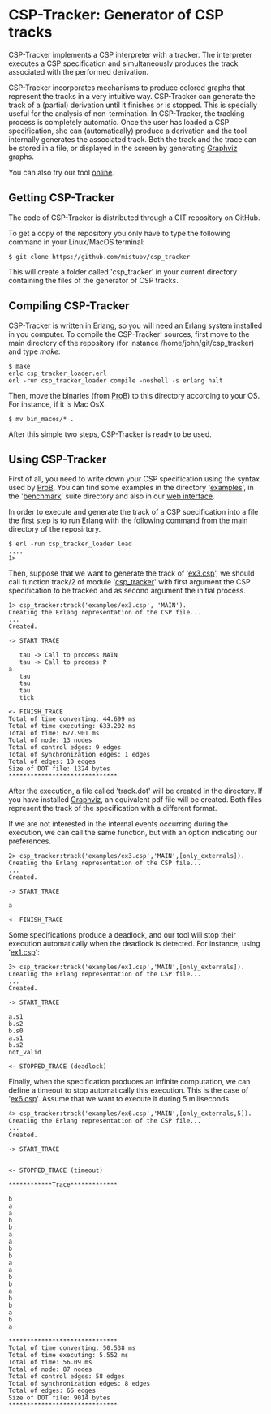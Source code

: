 CSP-Tracker: Generator of CSP tracks
=================================

CSP-Tracker implements a CSP interpreter with a tracker.
The interpreter executes a CSP specification and simultaneously produces the track associated with the performed derivation.

CSP-Tracker incorporates mechanisms to produce colored graphs that represent the tracks in a very intuitive way.
CSP-Tracker can generate the track of a (partial) derivation until it finishes or is stopped. This is specially useful for the analysis of non-termination.
In CSP-Tracker, the tracking process is completely automatic.
Once the user has loaded a CSP specification, she can (automatically) produce a derivation and the tool internally generates the associated track.
Both the track and the trace can be stored in a file, or displayed in the screen by generating [Graphviz](http://www.graphviz.org/) graphs.

You can also try our tool [online](http://kaz.dsic.upv.es/csp_tracker).

Getting CSP-Tracker
----------------
The code of CSP-Tracker is distributed through a GIT repository on GitHub.

To get a copy of the repository you only have to type the following command in your Linux/MacOS 
terminal:

    $ git clone https://github.com/mistupv/csp_tracker

This will create a folder called 'csp_tracker' in your current directory containing the
files of the generator of CSP tracks.

Compiling CSP-Tracker
----------------

CSP-Tracker is written in Erlang, so you will need an Erlang
system installed in you computer. To compile the CSP-Tracker' sources, first move to the main directory of the repository (for instance /home/john/git/csp_tracker) and type *make*:

	$ make
	erlc csp_tracker_loader.erl
	erl -run csp_tracker_loader compile -noshell -s erlang halt

Then, move the binaries (from [ProB](http://www.stups.uni-duesseldorf.de/ProB/)) to this directory according to your OS. For instance, if it is Mac OsX:

	$ mv bin_macos/* .

After this simple two steps, CSP-Tracker is ready to be used.

Using CSP-Tracker
-------------

First of all, you need to write down your CSP specification using the syntax used by [ProB](http://www.stups.uni-duesseldorf.de/ProB/index.php5/CSP-M_Syntax). You can find some examples in the directory '[examples](https://github.com/mistupv/csp_tracker/tree/master/examples)', in the '[benchmark](https://github.com/mistupv/csp_tracker/tree/master/benchmarks)' suite directory and also in our [web interface](http://kaz.dsic.upv.es/csp_tracker.html).

In order to execute and generate the track of a CSP specification into a file the first step is to run Erlang with the following command from the main directory of the reposirtory.

	$ erl -run csp_tracker_loader load
	....
	1>

Then, suppose that we want to generate the track of '[ex3.csp](https://github.com/mistupv/csp_tracker/blob/master/examples/ex3.csp)', we should call function track/2 of module '[csp_tracker](https://github.com/mistupv/csp_tracker/blob/master/src/csp_tracker.erl)' with first argument the CSP specification to be tracked and as second argument the initial process.

	1> csp_tracker:track('examples/ex3.csp', 'MAIN').
	Creating the Erlang representation of the CSP file...
	...
	Created.

	-> START_TRACE

	   tau -> Call to process MAIN
	   tau -> Call to process P
	a
	   tau
	   tau
	   tau
	   tick

	<- FINISH_TRACE
	Total of time converting: 44.699 ms
	Total of time executing: 633.202 ms
	Total of time: 677.901 ms
	Total of node: 13 nodes
	Total of control edges: 9 edges
	Total of synchronization edges: 1 edges
	Total of edges: 10 edges
	Size of DOT file: 1324 bytes
	******************************


After the execution, a file called 'track.dot' will be created in the directory. If you have installed [Graphviz](http://www.graphviz.org/), an equivalent pdf file will be created. Both files represent the track of the specification with a different format.

If we are not interested in the internal events occurring during the execution, we can call the same function, but with an option indicating our preferences.

	2> csp_tracker:track('examples/ex3.csp','MAIN',[only_externals]).
	Creating the Erlang representation of the CSP file...
	...
	Created.

	-> START_TRACE

	a

	<- FINISH_TRACE

Some specifications produce a deadlock, and our tool will stop their execution automatically when the deadlock is detected. For instance, using '[ex1.csp](https://github.com/mistupv/csp_tracker/blob/master/examples/ex1.csp)':


	3> csp_tracker:track('examples/ex1.csp','MAIN',[only_externals]).
	Creating the Erlang representation of the CSP file...
	...
	Created.

	-> START_TRACE

	a.s1
	b.s2
	b.s0
	a.s1
	b.s2
	not_valid

	<- STOPPED_TRACE (deadlock)


Finally, when the specification produces an infinite computation, we can define a timeout to stop automatically this execution. This is the case of '[ex6.csp](https://github.com/mistupv/csp_tracker/blob/master/examples/ex6.csp)'. Assume that we want to execute it during 5 miliseconds.


	4> csp_tracker:track('examples/ex6.csp','MAIN',[only_externals,5]).
	Creating the Erlang representation of the CSP file...
	...
	Created.

	-> START_TRACE
	
	
	<- STOPPED_TRACE (timeout)

	************Trace*************
	
	b
	a
	a
	b
	b
	a
	a
	b
	b
	a
	a
	b
	b
	a
	b
	b
	a
	b
	a
	
	******************************
	Total of time converting: 50.538 ms
	Total of time executing: 5.552 ms
	Total of time: 56.09 ms
	Total of node: 87 nodes
	Total of control edges: 58 edges
	Total of synchronization edges: 8 edges
	Total of edges: 66 edges
	Size of DOT file: 9014 bytes
	******************************
